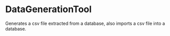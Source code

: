 # DataGenerationTool
Generates a csv file extracted from a database, also imports a csv file into a database.
